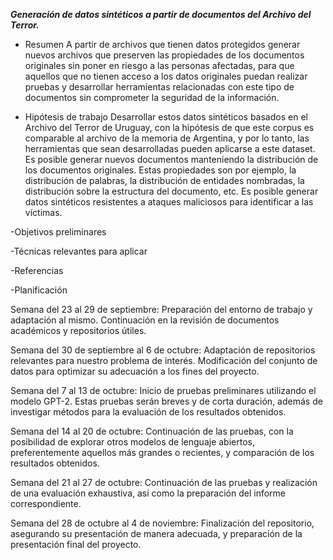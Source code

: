 ***Generación de datos sintéticos a partir de documentos del Archivo del Terror.***

- Resumen
A partir de archivos que tienen datos protegidos generar nuevos archivos que preserven las propiedades de los documentos originales sin poner en riesgo a las personas afectadas, para que aquellos que no tienen acceso a los datos originales puedan realizar pruebas y desarrollar herramientas relacionadas con este tipo de documentos sin comprometer la seguridad de la información.

- Hipótesis de trabajo
Desarrollar estos datos sintéticos basados en el Archivo del Terror de Uruguay, con la hipótesis de que este corpus es comparable al archivo de la memoria de Argentina, y por lo tanto, las herramientas que sean desarrolladas pueden aplicarse a este dataset.
Es posible generar nuevos documentos manteniendo la distribución de los documentos originales. Estas propiedades son por ejemplo, la distribución de palabras, la distribución de entidades nombradas, la distribución sobre la estructura del documento, etc.
Es posible generar datos sintéticos resistentes a ataques maliciosos para identificar a las víctimas.

-Objetivos preliminares


-Técnicas relevantes para aplicar

-Referencias


-Planificación

Semana del 23 al 29 de septiembre: Preparación del entorno de trabajo y adaptación al mismo. Continuación en la revisión de documentos académicos y repositorios útiles.

Semana del 30 de septiembre al 6 de octubre: Adaptación de repositorios relevantes para nuestro problema de interés. Modificación del conjunto de datos para optimizar su adecuación a los fines del proyecto.

Semana del 7 al 13 de octubre: Inicio de pruebas preliminares utilizando el modelo GPT-2. Estas pruebas serán breves y de corta duración, además de investigar métodos para la evaluación de los resultados obtenidos.

Semana del 14 al 20 de octubre: Continuación de las pruebas, con la posibilidad de explorar otros modelos de lenguaje abiertos, preferentemente aquellos más grandes o recientes, y comparación de los resultados obtenidos.

Semana del 21 al 27 de octubre: Continuación de las pruebas y realización de una evaluación exhaustiva, así como la preparación del informe correspondiente.

Semana del 28 de octubre al 4 de noviembre: Finalización del repositorio, asegurando su presentación de manera adecuada, y preparación de la presentación final del proyecto.
